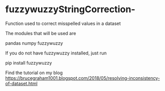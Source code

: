 # fuzzywuzzyStringCorrection-
Function used to correct misspelled values in a dataset


The modules that will be used are 


pandas 
numpy 
fuzzywuzzy 


If you do not have fuzzywuzzy installed, just run 


pip install fuzzywuzzy 


Find the tutorial on my blog https://brucegraham1001.blogspot.com/2018/05/resolving-inconsistency-of-dataset.html 

